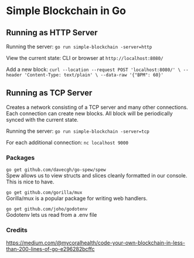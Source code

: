 # Simple Blockchain in Go

## Running as HTTP Server
Running the server:
`go run simple-blockchain -server=http`

View the current state:
CLI or browser at `http://localhost:8080/`

Add a new block:
`
curl --location --request POST 'localhost:8080/' \
--header 'Content-Type: text/plain' \
--data-raw '{"BPM": 60}'
`

## Running as TCP Server
Creates a network consisting of a TCP server and many other connections. Each connection can create new blocks. All block will be periodically synced with the current state.

Running the server:
`go run simple-blockchain -server=tcp`

For each additional connection:
`nc localhost 9000`

### Packages

`go get github.com/davecgh/go-spew/spew` \
Spew allows us to view structs and slices cleanly formatted in our console. This is nice to have.

`go get github.com/gorilla/mux` \
Gorilla/mux is a popular package for writing web handlers.

`go get github.com/joho/godotenv` \
Godotenv lets us read from a .env file

### Credits
https://medium.com/@mycoralhealth/code-your-own-blockchain-in-less-than-200-lines-of-go-e296282bcffc